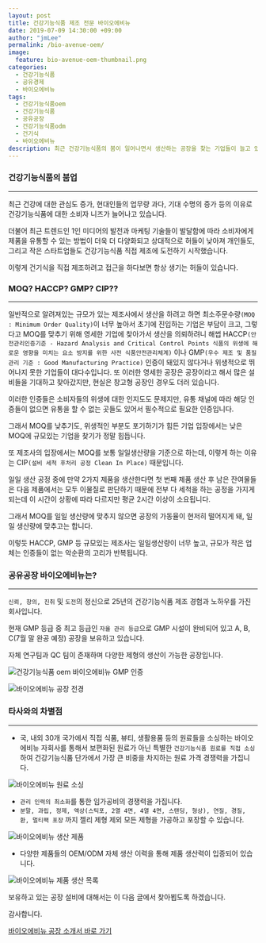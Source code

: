 ```yaml
---
layout: post
title: 건강기능식품 제조 전문 바이오에비뉴
date: 2019-07-09 14:30:00 +09:00
author: "jmLee"
permalink: /bio-avenue-oem/
image:
  feature: bio-avenue-oem-thumbnail.png
categories:
  - 건강기능식품
  - 공유경제
  - 바이오에비뉴
tags:
  - 건강기능식품oem
  - 건강기능식품
  - 공유공장
  - 건강기능식품odm
  - 건기식
  - 바이오에비뉴
description: 최근 건강기능식품의 붐이 일어나면서 생산하는 공장을 찾는 기업들이 늘고 있다. 하지만 높은 최소생산수량(MOQ), 제품의 품질 정도 때문에 제대로된 공장을 찾기는 쉽지가 않다. 최근 건강기능식품 공유 공장을 향해 나아가고 있는 기업을 소개한다.
---
```


### 건강기능식품의 붐업

---

최근 건강에 대한 관심도 증가, 현대인들의 업무량 과다, 기대 수명의 증가 등의 이유로 건강기능식품에 대한 소비자 니즈가 늘어나고 있습니다.

더불어 최근 트렌드인 1인 미디어의 발전과 마케팅 기술들이 발달함에 따라 소비자에게 제품을 유통할 수 있는 방법이 더욱 더 다양화되고 상대적으로 허들이 낮아져 개인들도, 그리고 작은 스타트업들도 건강기능식품 직접 제조에 도전하기 시작했습니다.

이렇게 건기식을 직접 제조하려고 접근을 하다보면 항상 생기는 허들이 있습니다.

### MOQ? HACCP? GMP? CIP??

---

일반적으로 알려져있는 규모가 있는 제조사에서 생산을 하려고 하면 최소주문수량`(MOQ : Minimum Order Quality)`이 너무 높아서 초기에 진입하는 기업은 부담이 크고, 그렇다고 MOQ를 맞추기 위해 영세한 기업에 찾아가서 생산을 의뢰하려니 해썹 HACCP`(안전관리인증기준 - Hazard Analysis and Critical Control Points 식품의 위생에 해로운 영향을 미치는 요소 방지를 위한 사전 식품안전관리체계)` 이나 GMP`(우수 제조 및 품질관리 기준 : Good Manufacturing Practice)` 인증이 돼있지 않다거나 위생적으로 뛰어나지 못한 기업들이 대다수입니다.
또 이러한 영세한 공장은 공장이라고 해서 많은 설비들을 기대하고 찾아갔지만, 현실은 창고형 공장인 경우도 더러 있습니다.

이러한 인증들은 소비자들의 위생에 대한 인지도도 문제지만, 유통 채널에 따라 해당 인증들이 없으면 유통을 할 수 없는 곳들도 있어서 필수적으로 필요한 인증입니다.

그래서 MOQ를 낮추기도, 위생적인 부분도 포기하기가 힘든 기업 입장에서는 낮은 MOQ에 규모있는 기업을 찾기가 정말 힘듭니다.

또 제조사의 입장에서는 MOQ를 보통 일일생산량을 기준으로 하는데, 이렇게 하는 이유는 CIP`(설비 세척 후처리 공정 Clean In Place)` 때문입니다.

일일 생산 공정 중에 만약 2가지 제품을 생산한다면 첫 번째 제품 생산 후 남은 잔여물들은 다음 제품에서는 모두 이물질로 판단하기 때문에 전부 다 세척을 하는 공정을 가지게 되는데 이 시간이 상황에 따라 다르지만 평균 2시간 이상이 소요됩니다.

그래서 MOQ를 일일 생산량에 맞추지 않으면 공장의 가동율이 현저히 떨어지게 돼, 일일 생산량에 맞추고는 합니다.

이렇듯 HACCP, GMP 등 규모있는 제조사는 일일생산량이 너무 높고, 규모가 작은 업체는 인증들이 없는 악순환의 고리가 반복됩니다.

### 공유공장 바이오에비뉴는?

---

`신뢰, 창의, 진취` 및 `도전`의 정신으로 25년의 건강기능식품 제조 경험과 노하우를 가진 회사입니다.

현재 GMP 등급 중 최고 등급인 `자율 관리 등급`으로 GMP 시설이 완비되어 있고 A, B, C(7월 말 완공 예정) 공장을 보유하고 있습니다.

자체 연구팀과 QC 팀이 존재하며 다양한 제형의 생산이 가능한 공장입니다.

![건강기능식품 oem 바이오에비뉴 GMP 인증](https://lh3.googleusercontent.com/GmZqY0E1-OfMplnvgKQ-iNqT3_APxfwgOWCIJo1UokoAXE448oWKPBq55jSFpt_FEO-ZdoIno4n8CY7Rp-FVokk4bC3LTriNvqEkJpehLayD-rX-svItXhQbafnnffR8qZ7UQBWI8Hx_N4WBZUEXHroOnyW5wO1G1lzzzxS_ddbiiaViM_5yC2IQNKz1DbbE7lEOpdPcvNFCmPebxN780zQGzOPOkOAdxuW7OcKMU0iVOO8fIPFMNxo8th9hSfPu52UuISX9A8TkYJphRL8-Mu3_vK8RW_0bptbT_OIETejHOQpzXCwRz86db9yVwIPF6PN9xHTkEeQaDI9-kATi5ur0TLzwMpVW5jF-fext2yHetMvZmbj1sAiANdePZyaBbFzopEyqox_n6dkToV5FDZf-Ol3918XMTJia8H3FpU5h12-RCzK24OpRwJjE3gSwNWKlsSPsD59_1c6zHTTPQU3X5LRcwyusbMZOv438Su-3YCcpMy22a_P8s9wM_BFMkRBwSVhHudXaHk4Rp_D1pwXf3DaNY4d6HpEoubkpfRD5sTF9yOoVgJ2nLgLLAUwJ1eOYdRJfTs9nKec9bON4zqgbIivnlGG0bBpw2rsOP7SINmbc3jsx8stBtm-OtXlkXy3vjJ1r6VARkscmJDLEuGk2fdzAI0w=w595-h266-no)

![바이오에비뉴 공장 전경](https://lh3.googleusercontent.com/Ra5pa7WtRWsslEQB_j1lOWsg72CH_aTzoq_qYcMInhapveFH8tW1mRoV5XrArTFGno-OmGs9OLNBZfbr0PMpDNVkIsaegXYDzIXQ_5oJW742x8hQTPOSpUGP40ZsmD5hnYpGoZHvJtLjTY9vAkYls4lKilEXsM0JADSeP5TxIKnrdl3I31F_gkRSMe9Hoaygfi42wt8AAGiOBKDwBTps-eZNh4pc6OOda4jZlgcsCDgDo4YyAearaZQ2cTkHWDaThOWXg64ljIltrmQOFXkGVtoWA719hFoPpNJh908wvbYk6mI8UmHyhw0XPdMvmsbEe7iym4iT6L8DToUsXConvO4xBOhcJdIEPEQ0ofE3vkoleaH7zMAy1YsMd1gUNnq9fh4fot_frdSc5Qv0ozLTqG182szV7-EWlqqw1wN_Yb4QH8mLer1aimivW9P3Wji3P7uTBof46gRKfILp67jHrCM3RxGGFI_t2ZIAGwGbAqcSNLcTjBhSuBetBYRVt2TE7x3P2nEXr2gE5WwPuoDDdRLP58fsmmdM653S-3VLpRHOBoKuSC1E9I1RtpacIkq5AlvqYq8Q3KKdlPbCUSoXkhxRBFTqJGYRNMSl6M6uDodcP4dviJpqWQWMfyNk4Ro8QXz_qlz9PJF_oo833h8xT6rUI7hiJ8o=w960-h514-no)

### 타사와의 차별점

------

- 국, 내외 30개 국가에서 직접 식품, 뷰티, 생활용품 등의 원료들을 소싱하는 바이오에비뉴 자회사를 통해서 보편화된 원료가 아닌 특별한 `건강기능식품 원료를 직접 소싱`하여 건강기능식품 단가에서 가장 큰 비중을 차지하는 원료 가격 경쟁력을 가집니다.
  

![바이오에비뉴 원료 소싱](https://lh3.googleusercontent.com/2jx0xImo_xfedRZL0SzoX1NwUTre4Et3pSRk6VOCPyMboTGD0aTola4KFC2OV6EJap2C5bVWuRUFxpDo5lVEgDehpIF1sUDOBB6rbWBFYd8hBjtB-DZUb-fMBwCuYBDs5YZXlXQSnWJe52SRMzGy0xJAe_nbhE9N3JdWAG9XcSUcLwo_giD2ePSqVnbXWv0FKOTarwa64NSyCfmOlrxnkViPQVRV0zMi5DeGJIPz47rDzfaDItI2NZaDv-bz-XXN88HJkxL7fRM3xPRTAogn5j1_FI1R9MiVqRxohSMCgo7FGLE3CMgdmLtpy_-lZx8r_fohaoqXvevj8tD0dh1_9WPdBj5ixGp8l5ensjqvdQiho6a6Bpm6YLuQh6H777QzdOlGFg3pso_tV1ao7sxbqBeoqckhPrs-rxFzkW2qhRfzOvh6jLYBlCkNYA-D1innlvCyKYWe_BmSCO6leQl5hUJRWIq74XQQ_4r6R3vi6LoSvfMpSyL8nOmVDKopt1hnYFCpnJ9PQcuxu_tf5eymuS3jp5NJJFk0WgpMXStmJKiFSfiMkNpZvPsAQGeEmOsH7CAC2i6xHsWJflH4KXeVtoKHpPA8hBiAF3Ad6jHNlylyjkJnqdKbnqeoYgHnFIMRGGrat027Lxyfk5Hyv5YsQvva3Ks6Chc=w946-h458-no)

- `관리 인력의 최소화`를 통한 임가공비의 경쟁력을 가집니다.
- `분말, 과립, 정제, 액상(스틱포, 2열 4면, 4열 4면, 스탠딩, 형상), 연질, 경질, 환, 멀티팩 포장` 까지 젤리 제형 제외 모든 제형을 가공하고 포장할 수 있습니다.

![바이오에비뉴 생산 제품](https://lh3.googleusercontent.com/RmjfIVqJxXgOzLUfoEz_ej0iziVDanMpHClky8EJEziqyWU-cTaVe6y9bl6v6U7dJyLyx5nv1nTJtbVkxwZFBYthr9ohoUyf3PB_2cDIHjEdrnkTFNJNmXqH3CwtIEjK_j3VnkDKqPfs8oucVHfEO5m8ZQ1Q4l9Vvtu2vZEdPObBgi_hdyqnjxEFHNpP0jT_VIEmFRjbfQFprPlRZg67DpYw1jdbBz6Z-I9m1YRbTHOmHaP5GBMxi8oifS5aP1dtQHPINjfHSk7O43Msy1mqy_JOw94L9saTnLC-xuUwqWivZHGD1JtsijGrHG49KMQkgbQVMfNdUYNPbRUIClmun1jB6GtIRhtNtnmD6fNDb-Zmctkq3-7bxV0c0mqLar0bAPHzZ6JAqsBbF3tu5dKwX9A_-eJaMbH9RCFmffyWnkrVKra-SQ9yclQXjapwXBgy_v69cR4ERCK1mtid5HlI4L4RE4LtOqcTIa_AlYZ5Ciyd6Stj8As9ax5A1sqHD-8ntUyhgrcY15LHYQmx07RiSTn2GztX5Sxig3P96RGiuoberTvE1XIEOxFqeCEocQpt_3fxJ-tyNVQv6gOfyq75LfrEYdFW6qHKoKm2aRIWYTlS0mXL6j-aBJHu_gOqlv51SJqsdqvcrrp6u2Ig0Gy3PeLXQteoNhc=w1250-h937-no)

- 다양한 제품들의 OEM/ODM 자체 생산 이력을 통해 제품 생산력이 입증되어 있습니다.

![바이오에비뉴 제품 생산 목록](https://lh3.googleusercontent.com/GB1zgwrvDjWWVdzNjvxYA3bWfeSRz4B8t9BBhg33Qf6hTfiFjBhcprsuCJOe4yna17jrMmeer7n2g4boAwTZBQSwI--SF4DwfQV54yNuazQIy59FUEeiNxCLC2FlNnhdMmTsDCz6cmiHM4LnMVEoYYEG9o-NxASehuJNHGX9H4UJvi9YMSfcnJd_WPlICf2n-lvkVKjzGShw-MOeMAx_wNkl7CLbAqfHGN6ut0-xoAdBvdSFZxXvIzwb7FEWuaiVCVVtTkaYiQrW6f7OCvEZ6FF9xryE7JJCcIkngi239X-h4P5Uqnn3uw-sKKVeQ-dxaLwzrecsfjCvkdJHIE4h19SBrbT2KzAOjP7bx9SKre7aE1GYI4EtTfIV3wVeWdHwK79_BaXelC9zbE9mnuhNaYg0f8H-Dzy5YM8r6eFHyTgkvWBva4GG0k6yej_9XKn7CRg0NwXAyFy2C4gNE2Av9aKp_lfIg5SjUokHLj6fm2F8kHlinlsnyQ62L6apDb64OPPt7Dtff308whAziGK5IdS0mtXXrIasTPdTvpO7wTEpAbS3tjOlX_6Y-jhihWvqPxClNhs5p5D4WW-3uC2NSBQqkFdwpZ3XCXeK-zfFBQynrOJpnbAFRZgIPzU0Zfh2-vzX-oPebrUDcEng66eNnPTmuaKFZao=w1064-h589-no)

보유하고 있는 공장 설비에 대해서는 이 다음 글에서 찾아뵙도록 하겠습니다.

감사합니다.



[바이오에비뉴 공장 소개서 바로 가기](http://bit.ly/oem-pr)